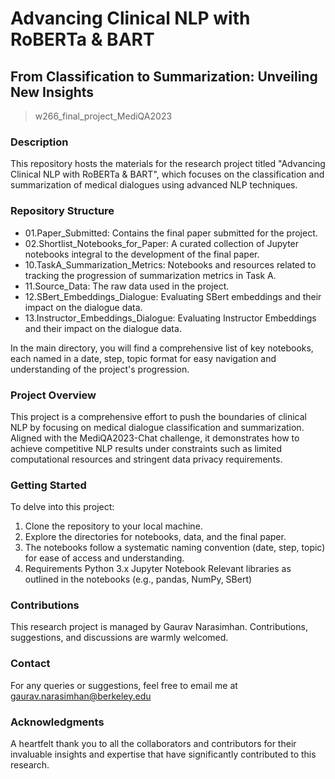 # Advancing Clinical NLP with RoBERTa & BART
## From Classification to Summarization: Unveiling New Insights

>  w266_final_project_MediQA2023

### Description
This repository hosts the materials for the research project titled "Advancing Clinical NLP with RoBERTa & BART", which focuses on the classification and summarization of medical dialogues using advanced NLP techniques.

### Repository Structure
* 01.Paper_Submitted: Contains the final paper submitted for the project.
* 02.Shortlist_Notebooks_for_Paper: A curated collection of Jupyter notebooks integral to the development of the final paper.
* 10.TaskA_Summarization_Metrics: Notebooks and resources related to tracking the progression of summarization metrics in Task A.
* 11.Source_Data: The raw data used in the project.
* 12.SBert_Embeddings_Dialogue: Evaluating SBert embeddings and their impact on the dialogue data.
* 13.Instructor_Embeddings_Dialogue: Evaluating Instructor Embeddings and their impact on the dialogue data.

In the main directory, you will find a comprehensive list of key notebooks, each named in a date, step, topic format for easy navigation and understanding of the project's progression.

### Project Overview
This project is a comprehensive effort to push the boundaries of clinical NLP by focusing on medical dialogue classification and summarization. Aligned with the MediQA2023-Chat challenge, it demonstrates how to achieve competitive NLP results under constraints such as limited computational resources and stringent data privacy requirements.

### Getting Started
To delve into this project:

1. Clone the repository to your local machine.
2. Explore the directories for notebooks, data, and the final paper.
3. The notebooks follow a systematic naming convention (date, step, topic) for ease of access and understanding.
4. Requirements
Python 3.x
Jupyter Notebook
Relevant libraries as outlined in the notebooks (e.g., pandas, NumPy, SBert)

### Contributions
This research project is managed by Gaurav Narasimhan. Contributions, suggestions, and discussions are warmly welcomed.

### Contact
For any queries or suggestions, feel free to email me at gaurav.narasimhan@berkeley.edu

### Acknowledgments
A heartfelt thank you to all the collaborators and contributors for their invaluable insights and expertise that have significantly contributed to this research.
